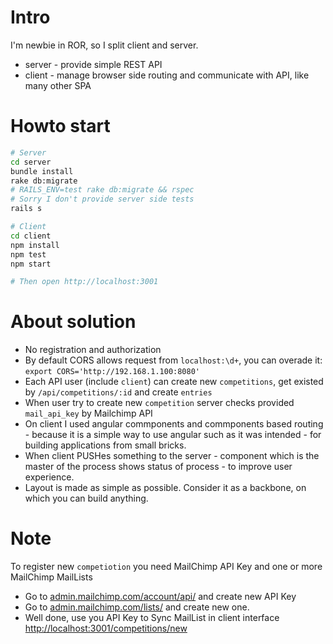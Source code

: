 # Intro

I'm newbie in ROR, so I split client and server.
* server - provide simple REST API
* client - manage browser side routing and communicate with API, like many other SPA

# Howto start

```bash
# Server
cd server
bundle install
rake db:migrate
# RAILS_ENV=test rake db:migrate && rspec
# Sorry I don't provide server side tests
rails s

# Client
cd client
npm install
npm test
npm start

# Then open http://localhost:3001
```

# About solution

* No registration and authorization
* By default CORS allows request from `localhost:\d+`,
  you can overade it: `export CORS='http://192.168.1.100:8080'`
* Each API user (include `client`) can create new `competitions`,
  get existed by `/api/competitions/:id` and create `entries`
* When user try to create new `competition` server checks provided `mail_api_key` by Mailchimp API
* On client I used angular commponents and commponents based routing -
  because it is a simple way to use angular such as it was intended -
  for building applications from small bricks.
* When client PUSHes something to the server -
  component which is the master of the process shows status of process -
  to improve user experience.
* Layout is made as simple as possible.
  Consider it as a backbone, on which you can build anything.

# Note

To register new `competiotion` you need MailChimp API Key and one or more MailChimp MailLists
* Go to [admin.mailchimp.com/account/api/](https://admin.mailchimp.com/account/api/) and create new API Key
* Go to [admin.mailchimp.com/lists/](https://admin.mailchimp.com/lists/) and create new one.
* Well done, use you API Key to Sync MailList in client interface
  [http://localhost:3001/competitions/new](http://localhost:3001/competitions/new)
